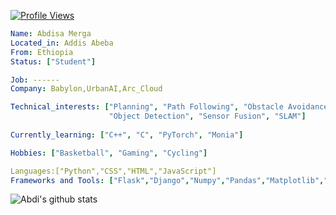 
[![Profile Views](https://gpvc.arturio.dev/abdimk)](https://github.com/abdimk)


```yaml
Name: Abdisa Merga
Located_in: Addis Abeba
From: Ethiopia
Status: ["Student"]

Job: ------
Company: Babylon,UrbanAI,Arc_Cloud

Technical_interests: ["Planning", "Path Following", "Obstacle Avoidance", 
                      "Object Detection", "Sensor Fusion", "SLAM"]
                      
Currently_learning: ["C++", "C", "PyTorch", "Monia"]

Hobbies: ["Basketball", "Gaming", "Cycling"]

Languages:["Python","CSS","HTML","JavaScript"]
Frameworks and Tools: ["Flask","Django","Numpy","Pandas","Matplotlib","Heroku","Jupyter Notebook","NLTK","AWS","...ETC"]
```

<!--
gnnbnb
![Languages](https://github-readme-stats.vercel.app/api/top-langs/?username=abdimk&theme=merko&layout=compact)

-->
 
![Abdi's github stats](https://github-readme-stats.vercel.app/api?username=abdimk&show_icons=true&theme=radical&include_all_commits=true) 

<!---
### Contribution Graph:

<p align="center">
  <a href="https://github.com/abdimk">
    <img src="https://github-readme-streak-stats.herokuapp.com/?user=abdimk#version3"/>
  </a>
</p>
<a href="https://github.com/abdimk"><img alt="abdi's Activity Graph" src="https://activity-graph.herokuapp.com/graph?username=abdimk&bg_color=1F222E&color=F8D866&line=F85D7F&point=FFFFFF&hide_border=true" /></a>


...
-->




<p></p>

<p></p>



